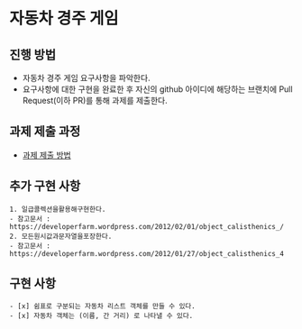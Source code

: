 # 자동차 경주 게임
## 진행 방법
* 자동차 경주 게임 요구사항을 파악한다.
* 요구사항에 대한 구현을 완료한 후 자신의 github 아이디에 해당하는 브랜치에 Pull Request(이하 PR)를 통해 과제를 제출한다.

## 과제 제출 과정
* [과제 제출 방법](https://github.com/next-step/nextstep-docs/tree/master/precourse)

## 추가 구현 사항
    1. 일급콜렉션을활용해구현한다.
    - 참고문서 : https://developerfarm.wordpress.com/2012/02/01/object_calisthenics_/
    2. 모든원시값과문자열을포장한다.
    - 참고문서 : https://developerfarm.wordpress.com/2012/01/27/object_calisthenics_4

## 구현 사항
    - [x] 쉼표로 구분되는 자동차 리스트 객체를 만들 수 있다.
    - [x] 자동차 객체는 (이름, 간 거리) 로 나타낼 수 있다.